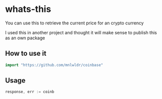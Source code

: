 # whats-this

You can use this to retrieve the current price for an crypto currency

I used this in another project and thought it will make sense 
to publish this as an own package 

## How to use it
```go
import "https://github.com/mnlwldr/coinbase"
```

## Usage
```go
response, err := coinb